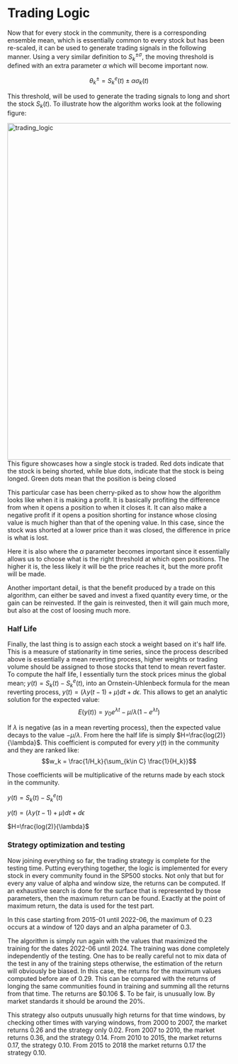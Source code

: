 # Trading Logic

Now that for every stock in the community, there is a corresponding ensemble mean, 
which is essentially common to every stock but has been re-scaled, it can be used to 
generate trading signals in the following manner. Using a very similar definition to 
$S_{k}^{\pm\sigma}$, the moving threshold is defined with an extra parameter $\alpha$ 
which will become important now.  

$$\theta_k^{\pm} = S_k^e(t)\pm\alpha \sigma_k(t)$$

This threshold, will be used to generate the trading signals to long and short the stock 
$S_k(t)$. To illustrate how the algorithm works look at the following figure: 

<img width="759" alt="trading_logic" src="https://github.com/user-attachments/assets/8740e204-bb7b-4373-9f73-bf9bc1270ecc">
This figure showcases how a single stock is traded. Red dots indicate that the stock is 
being shorted, while blue dots, indicate that the stock is being longed. Green dots mean 
that the position is being closed


 This particular case has been cherry-piked as to show how the algorithm looks like 
 when it is making a profit. It is basically profiting the difference from when it opens 
 a position to when it closes it. It can also make a negative profit if it opens a position
 shorting for instance whose closing value is much higher than that of the opening value. 
 In this case, since the stock was shorted at a lower price than it was closed, the difference 
 in price is what is lost. 

 Here it is also where the $\alpha$ parameter becomes important since it essentially allows 
 us to choose what is the right threshold at which open positions. The higher it is, the less 
 likely it will be the price reaches it, but the more profit will be made.

Another important detail, is that the benefit produced by a trade on this algorithm, 
can either be saved and invest a fixed quantity every time, or the gain can be reinvested. 
If the gain is reinvested, then it will gain much more, but also at the cost of loosing much more. 

### Half Life

Finally, the last thing is to assign each stock a weight based on it's half life. This is a measure 
of stationarity in time series, since the process described above is essentially a mean reverting 
process, higher weights or trading volume should be assigned to those stocks that tend to mean revert
faster. To compute the half life, I essentially turn the stock prices minus the global mean; 
$y(t) = S_k(t)-S_k^e(t)$, into an Ornstein-Uhlenbeck  formula for the mean reverting process, 
$y(t) = (\lambda y(t-1)+\mu)dt+d\epsilon$. This allows to get an analytic solution for the expected
value: 
$$E(y(t))=y_0 e^{\lambda t} - \mu/\lambda (1-e^{\lambda t})$$

If $\lambda$ is negative (as in a mean reverting process), then the expected value decays to the 
value $-\mu/\lambda$. From here the half life is simply $H=\frac{log(2)}{\lambda}$. This coefficient
is computed for every $y(t)$ in the community and they are ranked like: 
$$w_k = \frac{1/H_k}{\sum_{k\in C} \frac{1}{H_k}}$$

Those coefficients will be multiplicative of the returns made by each stock in the community.

$y(t) = S_k(t)-S_k^e(t)$

$y(t) = (\lambda y(t-1)+\mu)dt+d\epsilon$

$H=\frac{log(2)}{\lambda}$

### Strategy optimization and testing

Now joining everything so far, the trading strategy is complete for the testing time. 
Putting everything together, the logic is implemented for every stock in every community 
found in the SP500 stocks. 
Not only that but for every any value of alpha and window size, the returns can be computed. 
If an exhaustive search is done for the surface that is represented by those parameters, 
then the maximum return can be found. Exactly at the point 
of maximum return, the data is used for the test part. 

In this case starting from 2015-01 until 2022-06, the maximum of $0.23$ occurs at a window of $120$ days 
and an alpha parameter of $0.3$.


The algorithm is simply run again with the values that maximized the training for the dates 2022-06 until 2024. The training 
was done completely independently of the testing. One has to be really careful not to mix data 
of the test in any of the training steps otherwise, the estimation of the return will obviously
be biased. 
In this case, the returns for the maximum values computed before are of $0.29$. This can be compared with
the returns of longing the same communities found in training and summing 
all the returns from that time. The returns are $0.106 $. To be fair, is unusually low.
By market standards it should be around the $20\%$. 


This strategy also outputs unusually high returns for that time windows, by checking other times
with varying windows, from 2000 to 2007, the market returns 0.26 and the strategy only 0.02.
From 2007 to 2010, the market returns 0.36, and the strategy 0.14. From 2010 to 2015, the market returns 0.17,
the strategy 0.10. From 2015 to 2018 the market returns 0.17 the strategy 0.10. 



